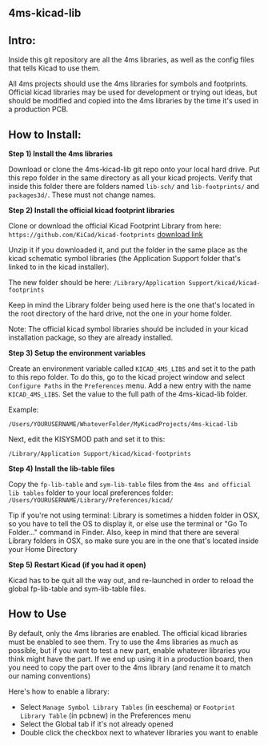 4ms-kicad-lib
-------------

Intro:
-----

Inside this git repository are all the 4ms libraries, as well as the config files that tells Kicad to use them.

All 4ms projects should use the 4ms libraries for symbols and footprints. Official kicad libraries may be used for development or trying out ideas, but should be modified and copied into the 4ms libraries by the time it's used in a production PCB.

How to Install:
----------


__Step 1) Install the 4ms libraries__

Download or clone the 4ms-kicad-lib git repo onto your local hard drive.
Put this repo folder in the same directory as all your kicad projects.
Verify that inside this folder there are folders named `lib-sch/` and `lib-footprints/` and `packages3d/`. These must not change names.


__Step 2) Install the official kicad footprint libraries__

Clone or download the official Kicad Footprint Library from here: `https://github.com/KiCad/kicad-footprints` [download link](https://github.com/KiCad/kicad-footprints/archive/master.zip)

Unzip it if you downloaded it, and put the folder in the same place as the kicad schematic symbol libraries (the Application Support folder that's linked to in the kicad installer).

The new folder should be here: `/Library/Application Support/kicad/kicad-footprints`

Keep in mind the Library folder being used here is the one that's located in the root directory of the hard drive, not the one in your home folder.

Note: The official kicad symbol libraries should be included in your kicad installation package, so they are already installed.

__Step 3) Setup the environment variables__

Create an environment variable called `KICAD_4MS_LIBS` and set it to the path to this repo folder. To do this, go to the kicad project window and select `Configure Paths` in the `Preferences` menu. Add a new entry with the name `KICAD_4MS_LIBS`. Set the value to the full path of the 4ms-kicad-lib folder.

Example:

`/Users/YOURUSERNAME/WhateverFolder/MyKicadProjects/4ms-kicad-lib`

Next, edit the KISYSMOD path and set it to this:

`/Library/Application Support/kicad/kicad-footprints`


__Step 4) Install the lib-table files__

Copy the `fp-lib-table` and `sym-lib-table` files from the `4ms and official lib tables` folder to your local preferences folder: `/Users/YOURUSERNAME/Library/Preferences/kicad/`

Tip if you're not using terminal: Library is sometimes a hidden folder in OSX, so you have to tell the OS to display it, or else use the terminal or "Go To Folder..." command in Finder. Also, keep in mind that there are several Library folders in OSX, so make sure you are in the one that's located inside your Home Directory

__Step 5) Restart Kicad (if you had it open)__

Kicad has to be quit all the way out, and re-launched in order to reload the global fp-lib-table and sym-lib-table files.

How to Use
-----------

By default, only the 4ms libraries are enabled. The official kicad libraries must be enabled to see them.
Try to use the 4ms libraries as much as possible, but if you want to test a new part, enable whatever libraries you think might have the part. If we end up using it in a production board, then you need to copy the part over to the 4ms library (and rename it to match our naming conventions)

Here's how to enable a library:

  * Select `Manage Symbol Library Tables` (in eeschema) or `Footprint Library Table` (in pcbnew) in the Preferences menu
  * Select the Global tab if it's not already opened
  * Double click the checkbox next to whatever libraries you want to enable

  
